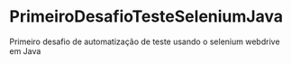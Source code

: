 # PrimeiroDesafioTesteSeleniumJava
Primeiro desafio de automatização de teste usando o selenium webdrive em Java
